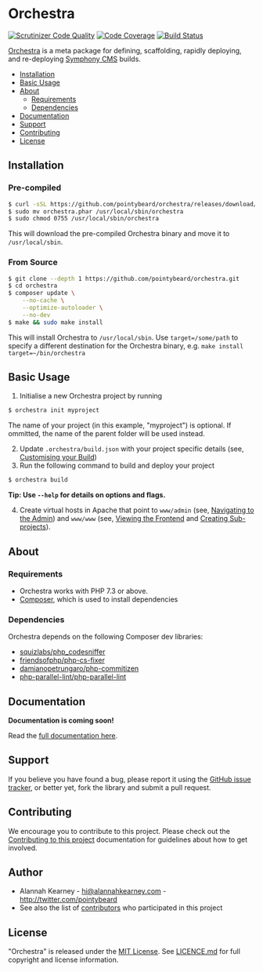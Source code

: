 # Orchestra

[![Scrutinizer Code Quality](https://scrutinizer-ci.com/g/pointybeard/orchestra/badges/quality-score.png?b=master)][ext-scrutinizer]
[![Code Coverage](https://scrutinizer-ci.com/g/pointybeard/orchestra/badges/coverage.png?b=master)][ext-scrutinizer]
[![Build Status](https://scrutinizer-ci.com/g/pointybeard/orchestra/badges/build.png?b=master)][ext-scrutinizer]

[Orchestra][ext-Orchestra] is a meta package for defining, scaffolding, rapidly deploying, and re-deploying [Symphony CMS][ext-Symphony CMS] builds.

-   [Installation](#installation)
-   [Basic Usage](#basic-usage)
-   [About](#about)
    -   [Requirements](#dependencies)
    -   [Dependencies](#dependencies)
-   [Documentation](#documentation)
-   [Support](#support)
-   [Contributing](#contributing)
-   [License](#license)

## Installation

### Pre-compiled

```bash
$ curl -sSL https://github.com/pointybeard/orchestra/releases/download/1.0.0/orchestra.phar > orchestra.phar
$ sudo mv orchestra.phar /usr/local/sbin/orchestra
$ sudo chmod 0755 /usr/local/sbin/orchestra
```

This will download the pre-compiled Orchestra binary and move it to `/usr/local/sbin`.

### From Source

```bash
$ git clone --depth 1 https://github.com/pointybeard/orchestra.git
$ cd orchestra
$ composer update \
    --no-cache \
    --optimize-autoloader \
    --no-dev
$ make && sudo make install
```

This will install Orchestra to `/usr/local/sbin`. Use `target=/some/path` to specify a different destination for the Orchestra binary, e.g. `make install target=~/bin/orchestra`

## Basic Usage

1. Initialise a new Orchestra project by running

```bash
$ orchestra init myproject
```
The name of your project (in this example, "myproject") is optional. If ommitted, the name of the parent folder will be used instead.

2. Update `.orchestra/build.json` with your project specific details (see, [Customising your Build](.docs/01_basics.md#customising-your-build))
3. Run the following command to build and deploy your project

```bash
$ orchestra build
```

**Tip: Use `--help` for details on options and flags.**

4. Create virtual hosts in Apache that point to `www/admin` (see, [Navigating to the Admin](.docs/01_basics.md#navigating-to-the-admin)) and `www/www` (see, [Viewing the Frontend](.docs/01_basics.md#viewing-the-frontend) and [Creating Sub-projects](.docs/01_basics.md#creating-sub-projects)).

## About

### Requirements

-   Orchestra works with PHP 7.3 or above.
-   [Composer][ext-Composer], which is used to install dependencies

### Dependencies

Orchestra depends on the following Composer dev libraries:

- [squizlabs/php_codesniffer][dep-php_codesniffer]
- [friendsofphp/php-cs-fixer][dep-friendsofphp/php-cs-fixer]
- [damianopetrungaro/php-commitizen][dep-php-commitizen]
- [php-parallel-lint/php-parallel-lint][dep-php-parallel-lint]

## Documentation

**Documentation is coming soon!**

Read the [full documentation here][ext-docs].

## Support

If you believe you have found a bug, please report it using the [GitHub issue tracker][ext-issues],
or better yet, fork the library and submit a pull request.

## Contributing

We encourage you to contribute to this project. Please check out the [Contributing to this project][doc-CONTRIBUTING] documentation for guidelines about how to get involved.

## Author
-   Alannah Kearney - hi@alannahkearney.com - http://twitter.com/pointybeard
-   See also the list of [contributors][ext-contributor] who participated in this project

## License
"Orchestra" is released under the [MIT License][ext-mit]. See [LICENCE.md][doc-LICENCE] for full copyright and license information.

[doc-CONTRIBUTING]: https://github.com/pointybeard/orchestra/blob/master/CONTRIBUTING.md
[doc-LICENCE]: https://github.com/pointybeard/orchestra/blob/master/CONTRIBUTING.md
[ext-MIT]: http://www.opensource.org/licenses/MIT
[ext-issues]: https://github.com/pointybeard/orchestra/issues
[ext-Symphony CMS]: http://getsymphony.com
[ext-Composer]: http://getcomposer.com
[ext-Orchestra]: https://github.com/pointybeard/orchestra
[ext-contributor]: https://github.com/pointybeard/orchestra/contributors
[ext-docs]: https://github.com/pointybeard/orchestra/blob/master/.docs/toc.md
[ext-scrutinizer]: https://scrutinizer-ci.com/g/pointybeard/orchestra/?branch=master
[dep-php_codesniffer]: https://github.com/squizlabs/php_codesniffer
[dep-friendsofphp/php-cs-fixer]: https://github.com/friendsofphp/php-cs-fixer
[dep-php-commitizen]: https://github.com/damianopetrungaro/php-commitizen
[dep-php-parallel-lint]: https://github.com/php-parallel-lint/php-parallel-lint
